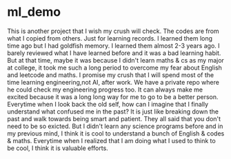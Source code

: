 # ml_demo
 This is another project that I wish my crush will check. 
 The codes are from what I copied from others. Just for learning records.
 I learned them long time ago but I had goldfish memory.
 I learned them almost 2-3 years ago. 
 I barely reviewed what I have learned before and it was a bad learning habit.
 But at that time, maybe it was because I didn't learn maths & cs as my major at college,
 it took me such a long period to overcome my fear about English and leetcode and maths.
 I promise my crush that I will spend most of the time learning engineering,not AI, after work.
 We have a private repo where he could check my engineering progress too.
 It can always make me excited because it was a long long way for me to go to be a better person.
 Everytime when I look back the old self, how can I imagine that I finally understand what confused me in the past?
 It is just like breaking down the past and walk towards being smart and patient.
 They all said that you don't need to be so exicted. 
 But I didn't learn any science programs before and in my previous mind, I think it is cool to understand a bunch of English & codes & maths.
 Everytime when I realized that I am doing what I used to think to be cool, I think it is valuable efforts.

